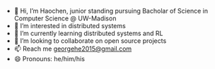 - 👋 Hi, I’m Haochen, junior standing pursuing Bacholar of Science in Computer Science @ UW-Madison
- 👀 I’m interested in distributed systems
- 🌱 I’m currently learning distributed systems and RL
- 💞️ I’m looking to collaborate on open source projects
- 📫 Reach me georgehe2015@gmail.com
- 😄 Pronouns: he/him/his

<!---
N0seP1ker/N0seP1ker is a ✨ special ✨ repository because its `README.md` (this file) appears on your GitHub profile.
You can click the Preview link to take a look at your changes.
--->
